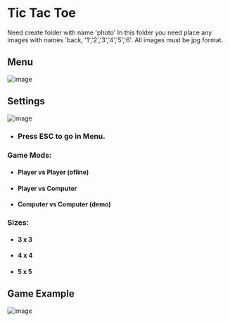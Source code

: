 # Tic Tac Toe
Need create folder with name 'photo'
In this folder you need place any images with names 'back, '1','2','3','4','5','6'. All images must be jpg format.
## Menu
![image](https://user-images.githubusercontent.com/79384225/143772150-f958fcd8-1d32-4333-b415-1ed408c5e8cb.png)
## Settings
![image](https://user-images.githubusercontent.com/79384225/143772177-4d905c7d-f08b-40d0-8e7d-b7fc608b757d.png)

- ### Press ESC to go in Menu.
### Game Mods:
 + #### Player vs Player (ofline)
 + #### Player vs Computer
 + #### Computer vs Computer (demo)
### Sizes:
 + #### 3 x 3
 + #### 4 x 4
 + #### 5 x 5
## Game Example 
![image](https://user-images.githubusercontent.com/79384225/143772196-b2defcc3-1db9-4ec4-921f-ca834e32440a.png)
